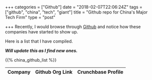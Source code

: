 +++
categories = ["Github"]
date = "2018-02-07T22:06:24Z"
tags = ["github", "china", "tech", "giant"]
title = "Github repo for China's Major Tech Firm"
type = "post"

+++
Recently, I would browse through [Github](https://github.com) and notice how these companies have started to show up.

Here is a list that I have compiled.


**_Will update this as I find new ones._**

<table>
  <thead>
    <tr>
      <th>Company</th>
      <th>Github Org Link</th>
      <th>Crunchbase Profile</th>
    </tr>
  </thead>
  <tbody>
    {{% china_github_list %}}
  </tbody>
</table>
